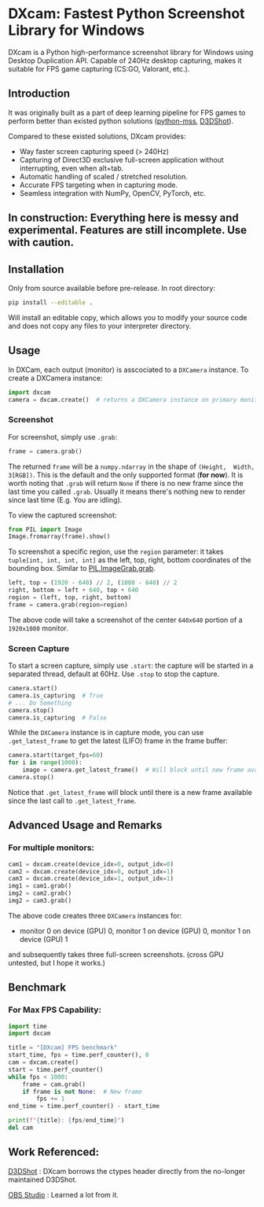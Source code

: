 # **DXcam**: Fastest Python Screenshot Library for Windows
DXcam is a Python high-performance screenshot library for Windows using Desktop Duplication API. Capable of 240Hz desktop capturing, makes it suitable for FPS game capturing (CS:GO, Valorant, etc.). 

## Introduction
It was originally built as a part of deep learning pipeline for FPS games to perform better than existed python solutions ([python-mss](https://github.com/BoboTiG/python-mss), [D3DShot](https://github.com/SerpentAI/D3DShot/)). 

Compared to these existed solutions, DXcam provides:
- Way faster screen capturing speed (> 240Hz)
- Capturing of Direct3D exclusive full-screen application without interrupting, even when alt+tab.
- Automatic handling of scaled / stretched resolution.
- Accurate FPS targeting when in capturing mode. 
- Seamless integration with NumPy, OpenCV, PyTorch, etc.

## **In construction: Everything here is messy and experimental. Features are still incomplete. Use with caution.**

## Installation
Only from source available before pre-release. In root directory:
```bash
pip install --editable .
```
Will install an editable copy, which allows you to modify your source code and does not copy any files to your interpreter directory.

## Usage
In DXCam, each output (monitor) is asscociated to a ```DXCamera``` instance.
To create a DXCamera instance:
```python
import dxcam
camera = dxcam.create()  # returns a DXCamera instance on primary monitor
```
### Screenshot
For screenshot, simply use ```.grab```:
```python
frame = camera.grab()
```
The returned ```frame``` will be a ```numpy.ndarray``` in the shape of ```(Height,  Width, 3[RGB])```. This is the default and the only supported format (**for now**). It is worth noting that ```.grab``` will return ```None``` if there is no new frame since the last time you called ```.grab```. Usually it means there's nothing new to render since last time (E.g. You are idling).

To view the captured screenshot:
```python
from PIL import Image
Image.fromarray(frame).show()
```
To screenshot a specific region, use the ```region``` parameter: it takes ```tuple[int, int, int, int]``` as the left, top, right, bottom coordinates of the bounding box. Similar to [PIL.ImageGrab.grab](https://pillow.readthedocs.io/en/stable/reference/ImageGrab.html).
```python
left, top = (1920 - 640) // 2, (1080 - 640) // 2
right, bottom = left + 640, top + 640
region = (left, top, right, bottom)
frame = camera.grab(region=region)
```
The above code will take a screenshot of the center ```640x640``` portion of a ```1920x1080``` monitor.
### Screen Capture
To start a screen capture, simply use ```.start```: the capture will be started in a separated thread, default at 60Hz. Use ```.stop``` to stop the capture.
```python
camera.start()
camera.is_capturing  # True
# ... Do Something
camera.stop()
camera.is_capturing  # False
```

While the ```DXCamera``` instance is in capture mode, you can use ```.get_latest_frame``` to get the latest (LIFO) frame in the frame buffer:
```python
camera.start(target_fps=60)
for i in range(1000):
    image = camera.get_latest_frame()  # Will block until new frame available
camera.stop()
```
Notice that ```.get_latest_frame``` will block until there is a new frame available since the last call to ```.get_latest_frame```.

## Advanced Usage and Remarks
### For multiple monitors:
```python
cam1 = dxcam.create(device_idx=0, output_idx=0)
cam2 = dxcam.create(device_idx=0, output_idx=1)
cam3 = dxcam.create(device_idx=1, output_idx=1)
img1 = cam1.grab()
img2 = cam2.grab()
img2 = cam3.grab()
```
The above code creates three ```DXCamera``` instances for:
- monitor 0 on device (GPU) 0, monitor 1 on device (GPU) 0, monitor 1 on device (GPU) 1

and subsequently takes three full-screen screenshots. (cross GPU untested, but I hope it works.)

## Benchmark
### For Max FPS Capability:
```python
import time
import dxcam

title = "[DXcam] FPS benchmark"
start_time, fps = time.perf_counter(), 0
cam = dxcam.create()
start = time.perf_counter()
while fps < 1000:
    frame = cam.grab()
    if frame is not None:  # New frame
        fps += 1
end_time = time.perf_counter() - start_time

print(f"{title}: {fps/end_time}")
del cam
```

## Work Referenced:
[D3DShot](https://github.com/SerpentAI/D3DShot/) : DXcam borrows the ctypes header directly from the no-longer maintained D3DShot.

[OBS Studio](https://github.com/obsproject/obs-studio) : Learned a lot from it.